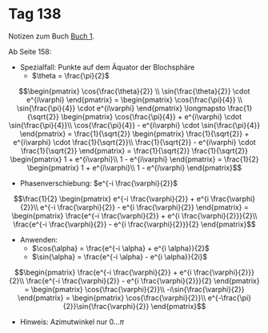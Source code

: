 # Tag 138

Notizen zum Buch [Buch 1](../Buch1.md).

Ab Seite 158:
* Spezialfall: Punkte auf dem Äquator der Blochsphäre
  - $\theta = \frac{\pi}{2}$
```math
\begin{pmatrix}
\cos{\frac{\theta}{2}} \\
\sin{\frac{\theta}{2}} \cdot e^{i\varphi}
\end{pmatrix}
=
\begin{pmatrix}
\cos{\frac{\pi}{4}} \\
\sin{\frac{\pi}{4}} \cdot e^{i\varphi}
\end{pmatrix}
\longmapsto
\frac{1}{\sqrt{2}}
\begin{pmatrix}
\cos{\frac{\pi}{4}} + e^{i\varphi} \cdot \sin{\frac{\pi}{4}}\\
\cos{\frac{\pi}{4}} - e^{i\varphi} \cdot \sin{\frac{\pi}{4}}
\end{pmatrix}
=
\frac{1}{\sqrt{2}}
\begin{pmatrix}
\frac{1}{\sqrt{2}} + e^{i\varphi} \cdot \frac{1}{\sqrt{2}}\\
\frac{1}{\sqrt{2}} - e^{i\varphi} \cdot \frac{1}{\sqrt{2}}
\end{pmatrix}
=
\frac{1}{\sqrt{2}}
\frac{1}{\sqrt{2}}
\begin{pmatrix}
1 + e^{i\varphi}\\
1 - e^{i\varphi}
\end{pmatrix}
=
\frac{1}{2}
\begin{pmatrix}
1 + e^{i\varphi}\\
1 - e^{i\varphi}
\end{pmatrix}
```

* Phasenverschiebung: $e^{-i \frac{\varphi}{2}}$
```math
\frac{1}{2}
\begin{pmatrix}
e^{-i \frac{\varphi}{2}} + e^{i \frac{\varphi}{2}}\\
e^{-i \frac{\varphi}{2}} - e^{i \frac{\varphi}{2}}
\end{pmatrix}
=
\begin{pmatrix}
\frac{e^{-i \frac{\varphi}{2}} + e^{i \frac{\varphi}{2}}}{2}\\
\frac{e^{-i \frac{\varphi}{2}} - e^{i \frac{\varphi}{2}}}{2}
\end{pmatrix}
```

* Anwenden:
  - $\cos{\alpha} = \frac{e^{-i \alpha} + e^{i \alpha}}{2}$
  - $\sin{\alpha} = \frac{e^{-i \alpha} - e^{i \alpha}}{2i}$
```math
\begin{pmatrix}
\frac{e^{-i \frac{\varphi}{2}} + e^{i \frac{\varphi}{2}}}{2}\\
\frac{e^{-i \frac{\varphi}{2}} - e^{i \frac{\varphi}{2}}}{2}
\end{pmatrix}
=
\begin{pmatrix}
\cos{\frac{\varphi}{2}}\\
-i\sin{\frac{\varphi}{2}}
\end{pmatrix}
=
\begin{pmatrix}
\cos{\frac{\varphi}{2}}\\
e^{-\frac{\pi}{2}}\sin{\frac{\varphi}{2}}
\end{pmatrix}
```

* Hinweis: Azimutwinkel nur $0 ... \pi$

